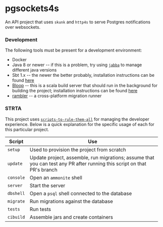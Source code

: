 # pgsockets4s

An API project that uses `skunk` and `http4s` to serve Postgres notifications over websockets.

### Development

The following tools must be present for a development environment:

- Docker
- Java 8 or newer -- if this is a problem, try using [`jabba`](https://github.com/shyiko/jabba#jabba--) to manage different java versions
- Sbt 1.x -- the newer the better probably, installation instructions can be found [here](https://www.scala-sbt.org/download.html)
- [Bloop](https://scalacenter.github.io/bloop/) -- this is a scala build server that should run in the background for building the project; installation instructions can be found [here](https://scalacenter.github.io/bloop/setup)
- [rambler](https://github.com/elwinar/rambler) -- a cross-platform migration runner

### STRTA

This project uses [`scripts-to-rule-them-all`](https://github.blog/2015-06-30-scripts-to-rule-them-all/) for managing the developer experience. Below is a quick explanation for the specific usage of each for this particular project.

| Script    | Use                                                                                                                     |
| --------- | ----------------------------------------------------------------------------------------------------------------------- |
| `setup`   | Used to provision the project from scratch                                                                              |
| `update`  | Update project, assemble, run migrations; assume that you can test any PR after running this script on that PR's branch |
| `console` | Open an `ammonite` shell                                                                                                |
| `server`  | Start the server                                                                                                        |
| `dbshell` | Open a `psql` shell connected to the database                                                                           |
| `migrate` | Run migrations against the database                                                                                     |
| `tests`   | Run tests                                                                                                               |
| `cibuild` | Assemble jars and create containers                                                                                     |
